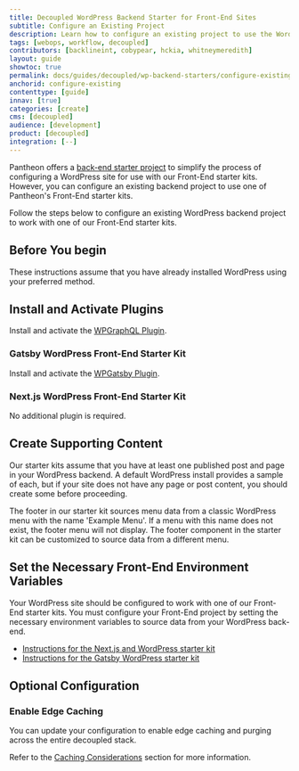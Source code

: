 ```yaml
---
title: Decoupled WordPress Backend Starter for Front-End Sites
subtitle: Configure an Existing Project
description: Learn how to configure an existing project to use the WordPress frontend starter kit.
tags: [webops, workflow, decoupled]
contributors: [backlineint, cobypear, hckia, whitneymeredith]
layout: guide
showtoc: true
permalink: docs/guides/decoupled/wp-backend-starters/configure-existing
anchorid: configure-existing
contenttype: [guide]
innav: [true]
categories: [create]
cms: [decoupled]
audience: [development]
product: [decoupled]
integration: [--]
---
```


Pantheon offers a [back-end starter project](/guides/decoupled/wp-backend-starters/create) to simplify the process of configuring a WordPress site for use with our Front-End starter kits. However, you can configure an existing backend project to use one of Pantheon's Front-End starter kits.

Follow the steps below to configure an existing WordPress backend project to work with one of our Front-End starter kits.

## Before You begin

These instructions assume that you have already installed WordPress using your preferred method.

## Install and Activate Plugins

Install and activate the [WPGraphQL Plugin](https://wordpress.org/plugins/wp-graphql/).

### Gatsby WordPress Front-End Starter Kit

Install and activate the [WPGatsby Plugin](https://wordpress.org/plugins/wp-gatsby/).

### Next.js WordPress Front-End Starter Kit

No additional plugin is required.

## Create Supporting Content

Our starter kits assume that you have at least one published post and page in
your WordPress backend. A default WordPress install provides a sample of each, but if your site does not have any page or post content, you should create some before proceeding.

The footer in our starter kit sources menu data from a classic WordPress menu
with the name 'Example Menu'. If a menu with this name does not exist, the
footer menu will not display. The footer component in the starter kit can be
customized to source data from a different menu.

## Set the Necessary Front-End Environment Variables

Your WordPress site should be configured to work with one of our Front-End starter kits. You must configure your Front-End project by setting the necessary environment variables to source data from your WordPress back-end.

- [Instructions for the Next.js and WordPress starter kit](/guides/decoupled/wp-nextjs-frontend-starters)
- [Instructions for the Gatsby WordPress starter kit](/guides/decoupled/wp-gatsby-frontend-starters)

## Optional Configuration

### Enable Edge Caching

You can update your configuration to enable edge caching and purging across the entire decoupled stack.

Refer to the [Caching Considerations](guides/decoupled/wp-backend-starters/cache#enable-edge-caching) section for more information.
